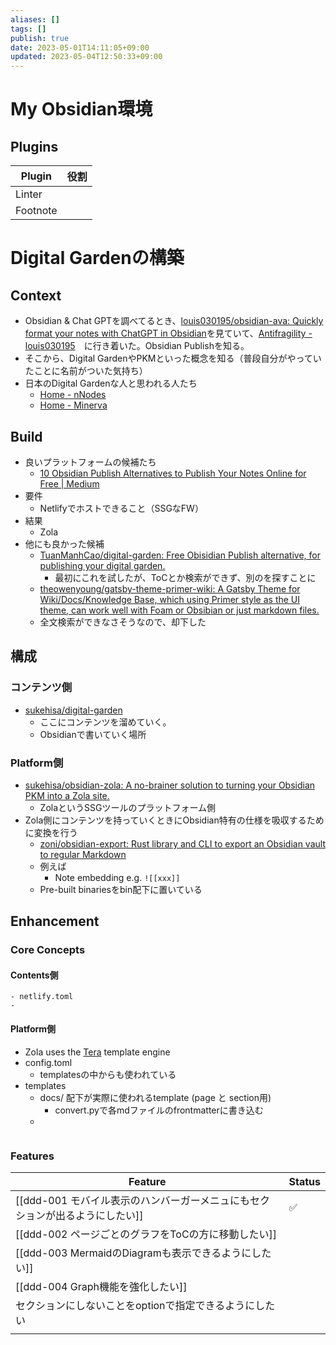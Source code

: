 ```yaml
---
aliases: []
tags: []
publish: true
date: 2023-05-01T14:11:05+09:00
updated: 2023-05-04T12:50:33+09:00
---
```

# My Obsidian環境


## Plugins

| Plugin   | 役割 |
| -------- | ---- |
| Linter   |      |
| Footnote |      |

# Digital Gardenの構築
## Context
- Obsidian & Chat GPTを調べてるとき、[louis030195/obsidian\-ava: Quickly format your notes with ChatGPT in Obsidian](https://github.com/louis030195/obsidian-ava)を見ていて、[Antifragility \- louis030195](https://brain.louis030195.com/Computing/Antifragility)　に行き着いた。Obsidian Publishを知る。
- そこから、Digital GardenやPKMといった概念を知る（普段自分がやっていたことに名前がついた気持ち）
- 日本のDigital Gardenな人と思われる人たち
	- [Home \- nNodes](https://notes.naney.org/Home)
	- [Home \- Minerva](https://minerva.mamansoft.net/Home)

## Build
- 良いプラットフォームの候補たち
	- [10 Obsidian Publish Alternatives to Publish Your Notes Online for Free \| Medium](https://beingpax.medium.com/7-obsidian-publish-alternatives-to-publish-your-notes-online-for-free-33db4fb06f5)
- 要件
	- Netlifyでホストできること（SSGなFW）
- 結果
	- Zola
- 他にも良かった候補
	- [TuanManhCao/digital\-garden: Free Obisidian Publish alternative, for publishing your digital garden\.](https://github.com/TuanManhCao/digital-garden)
		- 最初にこれを試したが、ToCとか検索ができず、別のを探すことに
	- [theowenyoung/gatsby\-theme\-primer\-wiki: A Gatsby Theme for Wiki/Docs/Knowledge Base, which using Primer style as the UI theme, can work well with Foam or Obsibian or just markdown files\.](https://github.com/theowenyoung/gatsby-theme-primer-wiki)
	- 全文検索ができなさそうなので、却下した


## 構成
### コンテンツ側
- [sukehisa/digital\-garden](https://github.com/sukehisa/digital-garden)
	- ここにコンテンツを溜めていく。
	- Obsidianで書いていく場所

### Platform側
- [sukehisa/obsidian\-zola: A no\-brainer solution to turning your Obsidian PKM into a Zola site\.](https://github.com/sukehisa/obsidian-zola)
	- ZolaというSSGツールのプラットフォーム側
- Zola側にコンテンツを持っていくときにObsidian特有の仕様を吸収するために変換を行う
	- [zoni/obsidian\-export: Rust library and CLI to export an Obsidian vault to regular Markdown](https://github.com/zoni/obsidian-export)
	- 例えば
		- Note embedding  e.g. ```![[xxx]]```
	- Pre-built binariesをbin配下に置いている

## Enhancement
### Core Concepts
#### Contents側
	- netlify.toml
	- 
#### Platform側
- Zola uses the [Tera](https://tera.netlify.com/) template engine
- config.toml
	- templatesの中からも使われている
- templates
	- docs/ 配下が実際に使われるtemplate (page と section用)
		- convert.pyで各mdファイルのfrontmatterに書き込む
	- 
```mermaid

```


### Features
| Feature                                                                      | Status |
| ---------------------------------------------------------------------------- | ------ |
| [[ddd-001 モバイル表示のハンバーガーメニュにもセクションが出るようにしたい]] | ✅     |
| [[ddd-002 ページごとのグラフをToCの方に移動したい]]                          |        |
| [[ddd-003 MermaidのDiagramも表示できるようにしたい]]                         |        |
| [[ddd-004 Graph機能を強化したい]]                                            |        |
| セクションにしないことをoptionで指定できるようにしたい                       |        |
|                                                                              |        |
